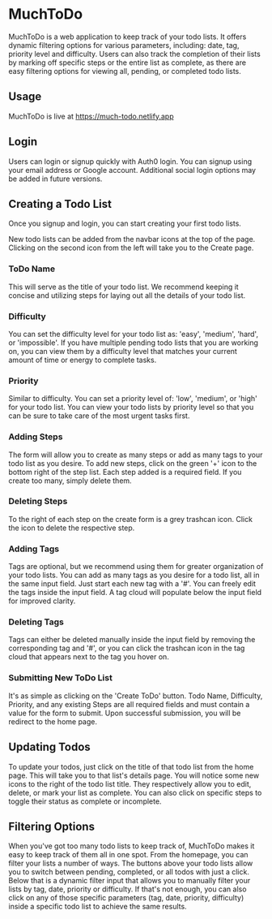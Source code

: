 # MuchToDo

MuchToDo is a web application to keep track of your todo lists. It offers dynamic filtering options for various parameters, including: date, tag, priority level and difficulty. Users can also track the completion of their lists by marking off specific steps or the entire list as complete, as there are easy filtering options for viewing all, pending, or completed todo lists.

## Usage

MuchToDo is live at https://much-todo.netlify.app

## Login

Users can login or signup quickly with Auth0 login. You can signup using your email address or Google account. Additional social login options may be added in future versions.

## Creating a Todo List

Once you signup and login, you can start creating your first todo lists.

New todo lists can be added from the navbar icons at the top of the page. Clicking on the second icon from the left will take you to the Create page.

### ToDo Name

This will serve as the title of your todo list. We recommend keeping it concise and utilizing steps for laying out all the details of your todo list.

### Difficulty

You can set the difficulty level for your todo list as: 'easy', 'medium', 'hard', or 'impossible'. If you have multiple pending todo lists that you are working on, you can view them by a difficulty level that matches your current amount of time or energy to complete tasks.

### Priority

Similar to difficulty. You can set a priority level of: 'low', 'medium', or 'high' for your todo list. You can view your todo lists by priority level so that you can be sure to take care of the most urgent tasks first.

### Adding Steps

The form will allow you to create as many steps or add as many tags to your todo list as you desire. To add new steps, click on the green '+' icon to the bottom right of the step list. Each step added is a required field. If you create too many, simply delete them.

### Deleting Steps

To the right of each step on the create form is a grey trashcan icon. Click the icon to delete the respective step.

### Adding Tags

Tags are optional, but we recommend using them for greater organization of your todo lists. You can add as many tags as you desire for a todo list, all in the same input field. Just start each new tag with a '#'. You can freely edit the tags inside the input field. A tag cloud will populate below the input field for improved clarity.

### Deleting Tags

Tags can either be deleted manually inside the input field by removing the corresponding tag and '#', or you can click the trashcan icon in the tag cloud that appears next to the tag you hover on.

### Submitting New ToDo List

It's as simple as clicking on the 'Create ToDo' button. Todo Name, Difficulty, Priority, and any existing Steps are all required fields and must contain a value for the form to submit. Upon successful submission, you will be redirect to the home page.

## Updating Todos

To update your todos, just click on the title of that todo list from the home page. This will take you to that list's details page. You will notice some new icons to the right of the todo list title. They respectively allow you to edit, delete, or mark your list as complete. You can also click on specific steps to toggle their status as complete or incomplete.

## Filtering Options

When you've got too many todo lists to keep track of, MuchToDo makes it easy to keep track of them all in one spot. From the homepage, you can filter your lists a number of ways. The buttons above your todo lists allow you to switch between pending, completed, or all todos with just a click. Below that is a dynamic filter input that allows you to manually filter your lists by tag, date, priority or difficulty. If that's not enough, you can also click on any of those specific parameters (tag, date, priority, difficulty) inside a specific todo list to achieve the same results.
